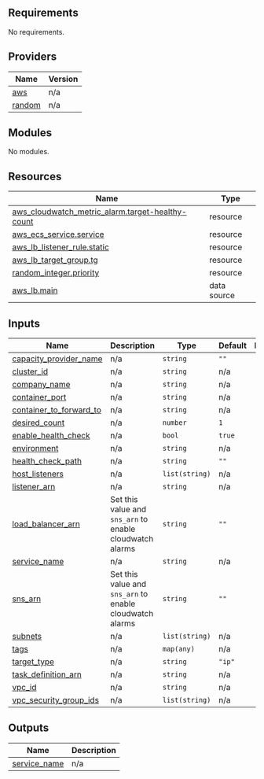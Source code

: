 <!-- BEGIN_TF_DOCS -->
## Requirements

No requirements.

## Providers

| Name | Version |
|------|---------|
| <a name="provider_aws"></a> [aws](#provider\_aws) | n/a |
| <a name="provider_random"></a> [random](#provider\_random) | n/a |

## Modules

No modules.

## Resources

| Name | Type |
|------|------|
| [aws_cloudwatch_metric_alarm.target-healthy-count](https://registry.terraform.io/providers/hashicorp/aws/latest/docs/resources/cloudwatch_metric_alarm) | resource |
| [aws_ecs_service.service](https://registry.terraform.io/providers/hashicorp/aws/latest/docs/resources/ecs_service) | resource |
| [aws_lb_listener_rule.static](https://registry.terraform.io/providers/hashicorp/aws/latest/docs/resources/lb_listener_rule) | resource |
| [aws_lb_target_group.tg](https://registry.terraform.io/providers/hashicorp/aws/latest/docs/resources/lb_target_group) | resource |
| [random_integer.priority](https://registry.terraform.io/providers/hashicorp/random/latest/docs/resources/integer) | resource |
| [aws_lb.main](https://registry.terraform.io/providers/hashicorp/aws/latest/docs/data-sources/lb) | data source |

## Inputs

| Name | Description | Type | Default | Required |
|------|-------------|------|---------|:--------:|
| <a name="input_capacity_provider_name"></a> [capacity\_provider\_name](#input\_capacity\_provider\_name) | n/a | `string` | `""` | no |
| <a name="input_cluster_id"></a> [cluster\_id](#input\_cluster\_id) | n/a | `string` | n/a | yes |
| <a name="input_company_name"></a> [company\_name](#input\_company\_name) | n/a | `string` | n/a | yes |
| <a name="input_container_port"></a> [container\_port](#input\_container\_port) | n/a | `string` | n/a | yes |
| <a name="input_container_to_forward_to"></a> [container\_to\_forward\_to](#input\_container\_to\_forward\_to) | n/a | `string` | n/a | yes |
| <a name="input_desired_count"></a> [desired\_count](#input\_desired\_count) | n/a | `number` | `1` | no |
| <a name="input_enable_health_check"></a> [enable\_health\_check](#input\_enable\_health\_check) | n/a | `bool` | `true` | no |
| <a name="input_environment"></a> [environment](#input\_environment) | n/a | `string` | n/a | yes |
| <a name="input_health_check_path"></a> [health\_check\_path](#input\_health\_check\_path) | n/a | `string` | `""` | no |
| <a name="input_host_listeners"></a> [host\_listeners](#input\_host\_listeners) | n/a | `list(string)` | n/a | yes |
| <a name="input_listener_arn"></a> [listener\_arn](#input\_listener\_arn) | n/a | `string` | n/a | yes |
| <a name="input_load_balancer_arn"></a> [load\_balancer\_arn](#input\_load\_balancer\_arn) | Set this value and `sns_arn` to enable cloudwatch alarms | `string` | `""` | no |
| <a name="input_service_name"></a> [service\_name](#input\_service\_name) | n/a | `string` | n/a | yes |
| <a name="input_sns_arn"></a> [sns\_arn](#input\_sns\_arn) | Set this value and `sns_arn` to enable cloudwatch alarms | `string` | `""` | no |
| <a name="input_subnets"></a> [subnets](#input\_subnets) | n/a | `list(string)` | n/a | yes |
| <a name="input_tags"></a> [tags](#input\_tags) | n/a | `map(any)` | n/a | yes |
| <a name="input_target_type"></a> [target\_type](#input\_target\_type) | n/a | `string` | `"ip"` | no |
| <a name="input_task_definition_arn"></a> [task\_definition\_arn](#input\_task\_definition\_arn) | n/a | `string` | n/a | yes |
| <a name="input_vpc_id"></a> [vpc\_id](#input\_vpc\_id) | n/a | `string` | n/a | yes |
| <a name="input_vpc_security_group_ids"></a> [vpc\_security\_group\_ids](#input\_vpc\_security\_group\_ids) | n/a | `list(string)` | n/a | yes |

## Outputs

| Name | Description |
|------|-------------|
| <a name="output_service_name"></a> [service\_name](#output\_service\_name) | n/a |
<!-- END_TF_DOCS -->